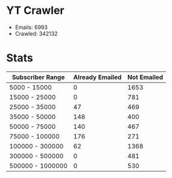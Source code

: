 # YT Crawler
- Emails: 6993
- Crawled: 342132

# Stats
| Subscriber Range  | Already Emailed | Not Emailed |
|-------|-------|-------|
| 5000 - 15000 | 0 | 1653 |
| 15000 - 25000 | 0 | 781 |
| 25000 - 35000 | 47 | 469 |
| 35000 - 50000 | 148 | 400 |
| 50000 - 75000 | 140 | 467 |
| 75000 - 100000 | 176 | 271 |
| 100000 - 300000 | 62 | 1368 |
| 300000 - 500000 | 0 | 481 |
| 500000 - 1000000 | 0 | 530 |
